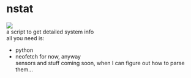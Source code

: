 # nstat
<img src="https://github.com/twodotcs/nstat/raw/master/nstat.png"></br>
a script to get detailed system info  
all you need is:  
- python
- neofetch
for now, anyway  
sensors and stuff coming soon, when I can figure out how to parse them...  
